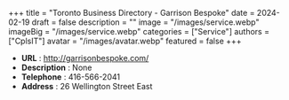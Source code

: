 +++
title = "Toronto Business Directory - Garrison Bespoke"
date = 2024-02-19
draft = false
description = ""
image = "/images/service.webp"
imageBig = "/images/service.webp"
categories = ["Service"]
authors = ["CplsIT"]
avatar = "/images/avatar.webp"
featured = false
+++


* **URL** :  http://garrisonbespoke.com/
* **Description** : None
* **Telephone** : 416-566-2041
* **Address** : 26 Wellington Street East
